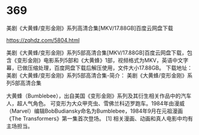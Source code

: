 # 369
美剧《大黄蜂/变形金刚》系列高清合集[MKV/17.88GB]百度云网盘下载

https://zqhdz.com/5804.html

美剧《大黄蜂/变形金刚》系列5部高清合集[MKV/17.88GB]百度云网盘下载，包含《变形金刚》电影系列5部和《大黄蜂》1部，视频格式为MKV，英语中文字幕，已做压缩处理，百度网盘下载后解压使用，文件大小17.88GB。
下载地址：
美剧《大黄蜂/变形金刚》系列5部高清合集-简介：
美剧《大黄蜂/变形金刚》系列5部高清合集

大黄蜂（Bumblebee），出自美国《变形金刚》系列及其衍生相关作品中的汽车人，超人气角色。
可变形为大众甲壳虫、雪佛兰科迈罗跑车。1984年由漫威（Marvel）编辑BobBudiansky命名为Bumblebee，1984年9月在元祖漫画《The Transformers》第一集首次登场。 [1]  相关漫画、动画和真人电影中均有主场担当。

